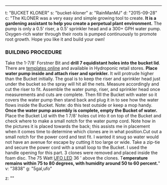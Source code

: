 ---
t: "BUCKET KLONER"
s: "bucket-kloner"
a: "RainManMJ"
d: "2015-09-28"
c: "The KLONER was a very easy and simple growing tool to create. <strong>It is a gardening assistant to help you create a perpetual plant environment.</strong> The pump is only a 0.5' riser, a 0.5' sprinkler head and a 300+ GPH water pump. Oxygen-rich water through their roots is pumped continuously to promote root growth. Hope you like it and build your own!

<h3>BUILDING PROCEDURE</h3>
Take the 1-7/8' Forstner Bit and <strong>drill 7 equidistant holes into the bucket lid</strong>. There are <a href='http://www.gridlockgardening.com/wp-content/uploads/2015/03/Hydroponic-DWC-SampleLid_Hybrid-620x620.png'>templates online</a> and available in Hydroponic retail stores. <strong>Place water pump inside and attach riser and sprinkler.</strong> It will protrude higher than the Bucket initially. The goal is to keep the riser and sprinkler head just under the bucket so the spray will hit all the nets. Measure accordingly and cut the riser to fit. Assemble the water pump, riser, and sprinkler head once measurements and cuts are complete. Then fill the Bucket with water so it covers the water pump then stand back and plug it in to see how the water flows inside the Bucket. Note: do this test outside or keep a mop handy.
<strong>Once the water pump assembly is complete, empty the Bucket of water.</strong> Place the Bucket Lid with the 1 7/8' holes cut into it on top of the Bucket and check where to make a small notch for the water pump cord. Note how in the pictures it is placed towards the back; this assists me in placement when it comes time to determine which clones are in what position.Cut out a small notch for the power cord and test fit. I wanted it snug so water would not have an avenue for escape by cutting it too large or wide. Take a zip-tie and secure the power cord with a small loop to the Bucket. I used the handle opening for this part. 3 clones were removed and placed inside the foam disc. The 75 Watt <a href='https://amzn.to/36NO5zr'>UFO LED</a> 36 ' above the clones. T<strong>emperature remains within 75 to 80 degrees, with humidity around 50 to 60 percent.</strong>"
v: "3838"
g: "5gal,ufo"

z: ""
